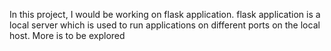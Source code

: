 In this project, I would be working on flask application.
flask application is a local server which is used to run
applications on different ports on the local host. More is
to be explored
